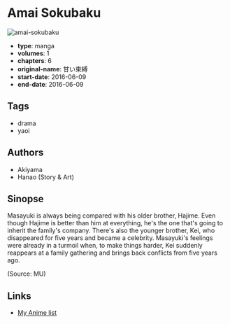 # Amai Sokubaku

![amai-sokubaku](https://cdn.myanimelist.net/images/manga/3/222373.jpg)

-   **type**: manga
-   **volumes**: 1
-   **chapters**: 6
-   **original-name**: 甘い束縛
-   **start-date**: 2016-06-09
-   **end-date**: 2016-06-09

## Tags

-   drama
-   yaoi

## Authors

-   Akiyama
-   Hanao (Story & Art)

## Sinopse

Masayuki is always being compared with his older brother, Hajime. Even though Hajime is better than him at everything, he's the one that's going to inherit the family's company. There's also the younger brother, Kei, who disappeared for five years and became a celebrity. Masayuki's feelings were already in a turmoil when, to make things harder, Kei suddenly reappears at a family gathering and brings back conflicts from five years ago.

(Source: MU)

## Links

-   [My Anime list](https://myanimelist.net/manga/107031/Amai_Sokubaku)
